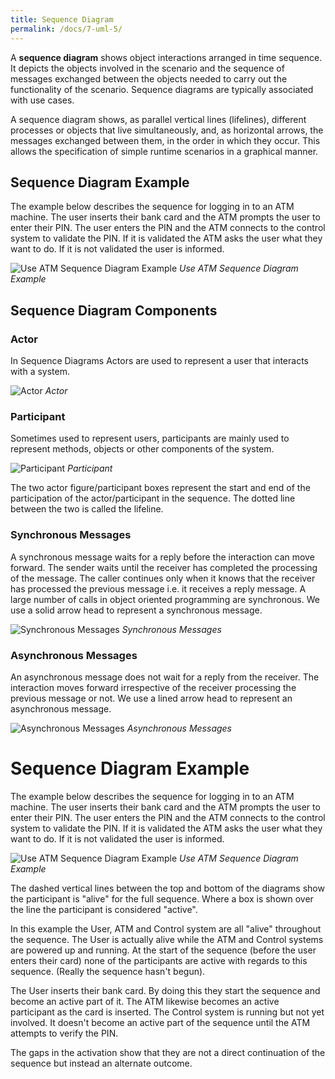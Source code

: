 ```yaml
---
title: Sequence Diagram
permalink: /docs/7-uml-5/
---
```


A **sequence diagram** shows object interactions arranged in time sequence. It depicts the objects involved in the scenario and the sequence of messages exchanged between the objects needed to carry out the functionality of the scenario. Sequence diagrams are typically associated with use cases.

A sequence diagram shows, as parallel vertical lines (lifelines), different processes or objects that live simultaneously, and, as horizontal arrows, the messages exchanged between them, in the order in which they occur. This allows the specification of simple runtime scenarios in a graphical manner.

## Sequence Diagram Example

The example below describes the sequence for logging in to an ATM machine. The user inserts their bank card and the ATM prompts the user to enter their PIN. The user enters the PIN and the ATM connects to the control system to validate the PIN. If it is validated the ATM asks the user what they want to do. If it is not validated the user is informed.

![Use ATM Sequence Diagram Example](https://ysjprog2.netlify.app/assets/img/topics/7uml/UseATM.png)
*Use ATM Sequence Diagram Example* 

## Sequence Diagram Components

### Actor

In Sequence Diagrams Actors are used to represent a user that interacts with a system. 

![Actor](https://ysjprog2.netlify.app/assets/img/topics/7uml/seqactor.png)
*Actor* 

### Participant

Sometimes used to represent users, participants are mainly used to represent methods, objects or other components of the system.

![Participant](https://ysjprog2.netlify.app/assets/img/topics/7uml/participant.png)
*Participant* 

The two actor figure/participant boxes represent the start and end of the participation of the actor/participant in the sequence. The dotted line between the two is called the lifeline.

### Synchronous Messages

A synchronous message waits for a reply before the interaction can move forward. The sender waits until the receiver has completed the processing of the message. The caller continues only when it knows that the receiver has processed the previous message i.e. it receives a reply message. A large number of calls in object oriented programming are synchronous. We use a solid arrow head to represent a synchronous message.

![Synchronous Messages](https://ysjprog2.netlify.app/assets/img/topics/7uml/synchronous.png)
*Synchronous Messages* 

### Asynchronous Messages

 An asynchronous message does not wait for a reply from the receiver. The interaction moves forward irrespective of the receiver processing the previous message or not. We use a lined arrow head to represent an asynchronous message.

![Asynchronous Messages](https://ysjprog2.netlify.app/assets/img/topics/7uml/asynchronous.png)
*Asynchronous Messages* 

# Sequence Diagram Example

The example below describes the sequence for logging in to an ATM machine. The user inserts their bank card and the ATM prompts the user to enter their PIN. The user enters the PIN and the ATM connects to the control system to validate the PIN. If it is validated the ATM asks the user what they want to do. If it is not validated the user is informed.

![Use ATM Sequence Diagram Example](https://ysjprog2.netlify.app/assets/img/topics/7uml/UseATM.png)
*Use ATM Sequence Diagram Example* 

The dashed vertical lines between the top and bottom of the diagrams show the participant is "alive" for the full sequence. Where a box is shown over the line the participant is considered "active".

In this example the User, ATM and Control system are all "alive" throughout the sequence. The User is actually alive while the ATM and Control systems are powered up and running. At the start of the sequence (before the user enters their card) none of the participants are active with regards to this sequence. (Really the sequence hasn't begun).

The User inserts their bank card. By doing this they start the sequence and become an active part of it. The ATM likewise becomes an active participant as the card is inserted. The Control system is running but not yet involved. It doesn't become an active part of the sequence until the ATM attempts to verify the PIN.

The gaps in the activation show that they are not a direct continuation of the sequence but instead an alternate outcome.